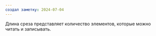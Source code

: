 ```yaml
---
создал заметку: 2024-07-04
---
```

Длина среза представляет количество элементов, которые можно читать и записывать.